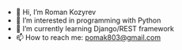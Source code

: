 - 👋 Hi, I’m Roman Kozyrev
- 👀 I’m interested in programming with Python 
- 🌱 I’m currently learning Django/REST framework
- 📫 How to reach me: pomak803@gmail.com

<!---
ChorniyR/ChorniyR is a ✨ special ✨ repository because its `README.md` (this file) appears on your GitHub profile.
You can click the Preview link to take a look at your changes.
--->
